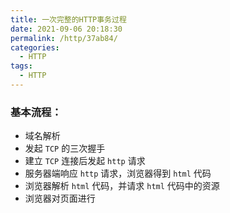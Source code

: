 ```yaml
---
title: 一次完整的HTTP事务过程
date: 2021-09-06 20:18:30
permalink: /http/37ab84/
categories:
  - HTTP
tags:
  - HTTP
---
```


### 基本流程：

- 域名解析
- 发起 `TCP` 的三次握手
- 建立 `TCP` 连接后发起 `http` 请求
- 服务器端响应 `http` 请求，浏览器得到 `html` 代码
- 浏览器解析 `html` 代码，并请求 `html` 代码中的资源
- 浏览器对页面进行
